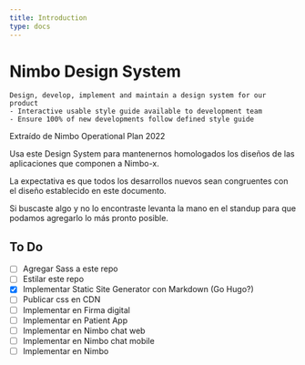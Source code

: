 ```yaml
---
title: Introduction
type: docs
---
```


# Nimbo Design System


    Design, develop, implement and maintain a design system for our product
    - Interactive usable style guide available to development team
    - Ensure 100% of new developments follow defined style guide

Extraído de Nimbo Operational Plan 2022

Usa este Design System para mantenernos homologados los diseños de las aplicaciones que componen a Nimbo-x.

La expectativa es que todos los desarrollos nuevos sean congruentes con el diseño establecido en este documento.

Si buscaste algo y no lo encontraste levanta la mano en el standup para que podamos agregarlo lo más pronto posible.

## To Do
- [ ] Agregar Sass a este repo
- [ ] Estilar este repo
- [x] Implementar Static Site Generator con Markdown (Go Hugo?)
- [ ] Publicar css en CDN
- [ ] Implementar en Firma digital
- [ ] Implementar en Patient App
- [ ] Implementar en Nimbo chat web
- [ ] Implementar en Nimbo chat mobile
- [ ] Implementar en Nimbo